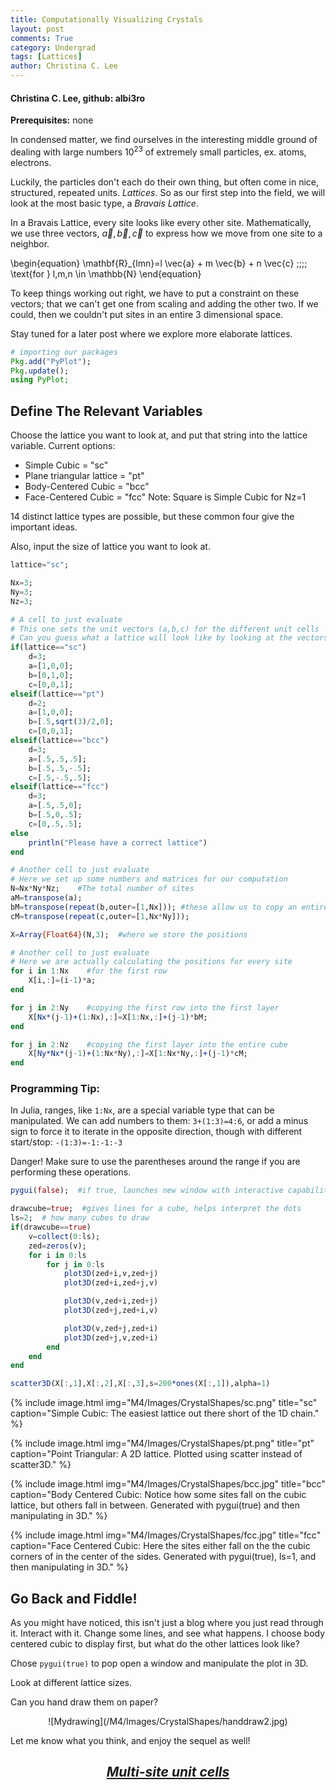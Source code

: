 ```yaml
---
title: Computationally Visualizing Crystals
layout: post
comments: True
category: Undergrad
tags: [Lattices]
author: Christina C. Lee
---
```


#### Christina C. Lee, github: albi3ro

<b>Prerequisites:</b> none


In condensed matter, we find ourselves in the interesting middle ground of dealing with large numbers $10^{23}$ of extremely small particles, ex. atoms, electrons.

Luckily, the particles don't each do their own thing, but often come in nice, structured, repeated units.  <i>Lattices</i>.  So as our first step into the field, we will look at the most basic type, a <i>Bravais Lattice</i>.

In a Bravais Lattice, every site looks like every other site. Mathematically, we use three vectors, $\vec{a},\vec{b},\vec{c}$ to express how we move from one site to a neighbor.

\begin{equation}
\mathbf{R}_{lmn}=l \vec{a} + m \vec{b} + n \vec{c}  \;\;\;\; \text{for } l,m,n \in \mathbb{N}
\end{equation}

To keep things working out right, we have to put a constraint on these vectors; that we can't get one from scaling and adding the other two.  If we could, then we couldn't put sites in an entire 3 dimensional space.

Stay tuned for a later post where we explore more elaborate lattices.


```julia
# importing our packages
Pkg.add("PyPlot");
Pkg.update();
using PyPlot;
```


## Define The Relevant Variables

Choose the lattice you want to look at, and put that string into the lattice variable.
Current options:
<ul>
    <li> Simple Cubic = "sc"
    <li> Plane triangular lattice = "pt"
    <li> Body-Centered Cubic = "bcc"
    <li> Face-Centered Cubic = "fcc"
Note: Square is Simple Cubic for Nz=1
</ul>

14 distinct lattice types are possible, but these common four give the important ideas.

Also, input the size of lattice you want to look at.


```julia
lattice="sc";

Nx=3;
Ny=3;
Nz=3;
```


```julia
# A cell to just evaluate
# This one sets the unit vectors (a,b,c) for the different unit cells
# Can you guess what a lattice will look like by looking at the vectors?
if(lattice=="sc")
    d=3;
    a=[1,0,0];
    b=[0,1,0];
    c=[0,0,1];
elseif(lattice=="pt")
    d=2;
    a=[1,0,0];
    b=[.5,sqrt(3)/2,0];
    c=[0,0,1];
elseif(lattice=="bcc")
    d=3;
    a=[.5,.5,.5];
    b=[.5,.5,-.5];
    c=[.5,-.5,.5];
elseif(lattice=="fcc")
    d=3;
    a=[.5,.5,0];
    b=[.5,0,.5];
    c=[0,.5,.5];
else
    println("Please have a correct lattice")
end
```




```julia
# Another cell to just evaluate
# Here we set up some numbers and matrices for our computation
N=Nx*Ny*Nz;    #The total number of sites
aM=transpose(a);
bM=transpose(repeat(b,outer=[1,Nx])); #these allow us to copy an entire row or layer at once
cM=transpose(repeat(c,outer=[1,Nx*Ny]));

X=Array{Float64}(N,3);  #where we store the positions
```





```julia
# Another cell to just evaluate
# Here we are actually calculating the positions for every site
for i in 1:Nx    #for the first row
    X[i,:]=(i-1)*a;
end

for j in 2:Ny    #copying the first row into the first layer
    X[Nx*(j-1)+(1:Nx),:]=X[1:Nx,:]+(j-1)*bM;
end

for j in 2:Nz    #copying the first layer into the entire cube
    X[Ny*Nx*(j-1)+(1:Nx*Ny),:]=X[1:Nx*Ny,:]+(j-1)*cM;
end
```
<div class="progtip">
<h3 color="black"> Programming Tip:</h3>
 <p>In Julia, ranges, like <code>1:Nx</code>, are a special variable type that can be manipulated.  We can add numbers to them:
 <code>3+(1:3)=4:6</code>,
 or add a minus sign to force it to iterate in the opposite direction, though with different start/stop:
 <code>-(1:3)=-1:-1:-3</code></p>
<p>
 <span color="#000000">Danger!</span> Make sure to use the parentheses around the range if you are performing these operations.</p>
</div>


```julia
pygui(false);  #if true, launches new window with interactive capabilities

drawcube=true;  #gives lines for a cube, helps interpret the dots
ls=2;  # how many cubes to draw
if(drawcube==true)
    v=collect(0:ls);
    zed=zeros(v);
    for i in 0:ls
        for j in 0:ls
            plot3D(zed+i,v,zed+j)
            plot3D(zed+i,zed+j,v)

            plot3D(v,zed+i,zed+j)
            plot3D(zed+j,zed+i,v)

            plot3D(v,zed+j,zed+i)
            plot3D(zed+j,v,zed+i)
        end
    end
end

scatter3D(X[:,1],X[:,2],X[:,3],s=200*ones(X[:,1]),alpha=1)
```

{% include image.html img="M4/Images/CrystalShapes/sc.png" title="sc" caption="Simple Cubic: The easiest lattice out there short of the 1D chain." %}

{% include image.html img="M4/Images/CrystalShapes/pt.png" title="pt" caption="Point Triangular: A 2D lattice.  Plotted using scatter instead of scatter3D." %}

{% include image.html img="M4/Images/CrystalShapes/bcc.jpg" title="bcc" caption="Body Centered Cubic:  Notice how some sites fall on the cubic lattice, but others fall in between.  Generated with pygui(true) and then manipulating in 3D." %}

{% include image.html img="M4/Images/CrystalShapes/fcc.jpg" title="fcc" caption="Face Centered Cubic: Here the sites either fall on the the cubic corners of in the center of the sides.   Generated with pygui(true), ls=1, and then manipulating in 3D." %}

## Go Back and Fiddle!

As you might have noticed, this isn't just a blog where you just read through it.  Interact with it.  Change some lines, and see what happens.  I choose body centered cubic to display first, but what do the other lattices look like?

Chose `pygui(true)` to pop open a window and manipulate the plot in 3D.

Look at different lattice sizes.

Can you hand draw them on paper?

<center>![Mydrawing](/M4/Images/CrystalShapes/handdraw2.jpg)</center>


Let me know what you think, and enjoy the sequel as well!
## [<center><i> Multi-site unit cells</i></center>]({{base.url}}/M4/undergrad/MultiSite-Unit-Cells.html)
